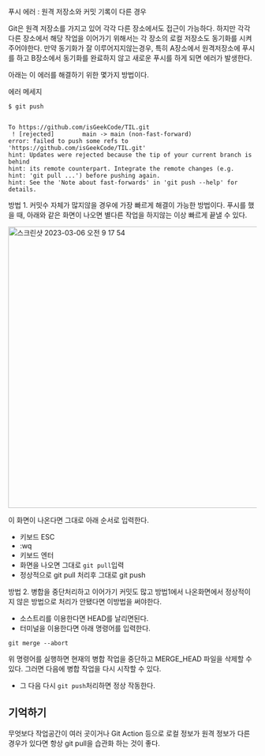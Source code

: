 푸시 에러 : 원격 저장소와 커밋 기록이 다른 경우

Git은 원격 저장소를 가지고 있어 각각 다른 장소에서도 접근이 가능하다.
하지만 각각 다른 장소에서 해당 작업을 이어가기 위해서는 각 장소의 로컬 저장소도 동기화를 시켜주어야한다.
만약 동기화가 잘 이루어지지않는경우, 특히 A장소에서 원격저장소에 푸시를 하고 B장소에서 동기화를 완료하지 않고 새로운 푸시를 하게 되면 에러가 발생한다. 

아래는 이 에러를 해결하기 위한 몇가지 방법이다.

에러 메세지
```
$ git push


To https://github.com/isGeekCode/TIL.git
 ! [rejected]        main -> main (non-fast-forward)
error: failed to push some refs to 'https://github.com/isGeekCode/TIL.git'
hint: Updates were rejected because the tip of your current branch is behind
hint: its remote counterpart. Integrate the remote changes (e.g.
hint: 'git pull ...') before pushing again.
hint: See the 'Note about fast-forwards' in 'git push --help' for details.
```


방법 1. 
커밋수 자체가 많지않을 경우에 가장 빠르게 해결이 가능한 방법이다.
푸시를 했을 때, 아래와 같은 화면이 나오면 별다른 작업을 하지않는 이상 빠르게 끝낼 수 있다.

<img width="570" alt="스크린샷 2023-03-06 오전 9 17 54" src="https://user-images.githubusercontent.com/76529148/222997295-217da12c-93d6-45e9-b0f9-0ad1e02f22b3.png">

이 화면이 나온다면 그대로 아래 순서로 입력한다.
- 키보드 ESC
- :wq
- 키보드 엔터
- 화면을 나오면 그대로 `git pull`입력
- 정상적으로 git pull 처리후 그대로 git push

방법 2. 병합을 중단처리하고 이어가기
커밋도 많고 방법1에서 나온화면에서 정상적이지 않은 방법으로 처리가 안됐다면 이방법을 써야한다. 
- 소스트리를 이용한다면 HEAD를 날리면된다.
- 터미널을 이용한다면 아래 명령어를 입력한다.
```
git merge --abort
```
위 명령어를 실행하면 현재의 병합 작업을 중단하고 MERGE_HEAD 파일을 삭제할 수 있다. 그러면 다음에 병합 작업을 다시 시작할 수 있다.
- 그 다음 다시 `git push`처리하면 정상 작동한다. 

## 기억하기
무엇보다 작업공간이 여러 곳이거나 Git Action 등으로 로컬 정보가 원격 정보가 다른 경우가 있다면 항상 git pull을 습관화 하는 것이 좋다. 
